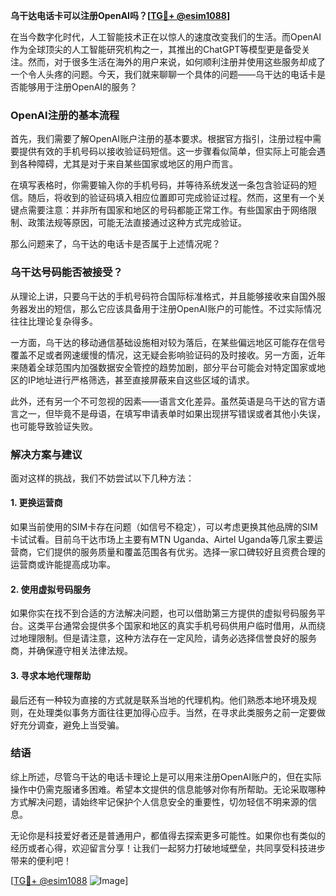 **乌干达电话卡可以注册OpenAI吗？[[TG💪+ @esim1088](https://t.me/s/esim1088)]**

在当今数字化时代，人工智能技术正在以惊人的速度改变我们的生活。而OpenAI作为全球顶尖的人工智能研究机构之一，其推出的ChatGPT等模型更是备受关注。然而，对于很多生活在海外的用户来说，如何顺利注册并使用这些服务却成了一个令人头疼的问题。今天，我们就来聊聊一个具体的问题——乌干达的电话卡是否能够用于注册OpenAI的服务？

### OpenAI注册的基本流程

首先，我们需要了解OpenAI账户注册的基本要求。根据官方指引，注册过程中需要提供有效的手机号码以接收验证码短信。这一步骤看似简单，但实际上可能会遇到各种障碍，尤其是对于来自某些国家或地区的用户而言。

在填写表格时，你需要输入你的手机号码，并等待系统发送一条包含验证码的短信。随后，将收到的验证码填入相应位置即可完成验证过程。然而，这里有一个关键点需要注意：并非所有国家和地区的号码都能正常工作。有些国家由于网络限制、政策法规等原因，可能无法直接通过这种方式完成验证。

那么问题来了，乌干达的电话卡是否属于上述情况呢？

### 乌干达号码能否被接受？

从理论上讲，只要乌干达的手机号码符合国际标准格式，并且能够接收来自国外服务器发出的短信，那么它应该具备用于注册OpenAI账户的可能性。不过实际情况往往比理论复杂得多。

一方面，乌干达的移动通信基础设施相对较为落后，在某些偏远地区可能存在信号覆盖不足或者网速缓慢的情况，这无疑会影响验证码的及时接收。另一方面，近年来随着全球范围内加强数据安全管控的趋势加剧，部分平台可能会对特定国家或地区的IP地址进行严格筛选，甚至直接屏蔽来自这些区域的请求。

此外，还有另一个不可忽视的因素——语言文化差异。虽然英语是乌干达的官方语言之一，但毕竟不是母语，在填写申请表单时如果出现拼写错误或者其他小失误，也可能导致验证失败。

### 解决方案与建议

面对这样的挑战，我们不妨尝试以下几种方法：

#### 1. 更换运营商
如果当前使用的SIM卡存在问题（如信号不稳定），可以考虑更换其他品牌的SIM卡试试看。目前乌干达市场上主要有MTN Uganda、Airtel Uganda等几家主要运营商，它们提供的服务质量和覆盖范围各有优劣。选择一家口碑较好且资费合理的运营商或许能提高成功率。

#### 2. 使用虚拟号码服务
如果你实在找不到合适的方法解决问题，也可以借助第三方提供的虚拟号码服务平台。这类平台通常会提供多个国家和地区的真实手机号码供用户临时借用，从而绕过地理限制。但是请注意，这种方法存在一定风险，请务必选择信誉良好的服务商，并确保遵守相关法律法规。

#### 3. 寻求本地代理帮助
最后还有一种较为直接的方式就是联系当地的代理机构。他们熟悉本地环境及规则，在处理类似事务方面往往更加得心应手。当然，在寻求此类服务之前一定要做好充分调查，避免上当受骗。

### 结语

综上所述，尽管乌干达的电话卡理论上是可以用来注册OpenAI账户的，但在实际操作中仍需克服诸多困难。希望本文提供的信息能够对你有所帮助。无论采取哪种方式解决问题，请始终牢记保护个人信息安全的重要性，切勿轻信不明来源的信息。

无论你是科技爱好者还是普通用户，都值得去探索更多可能性。如果你也有类似的经历或者心得，欢迎留言分享！让我们一起努力打破地域壁垒，共同享受科技进步带来的便利吧！

[[TG💪+ @esim1088](https://t.me/s/esim1088) ![Image](https://i.postimg.cc/4NQfJmqS/Snipaste-2025-05-13-00-14-12.png)]